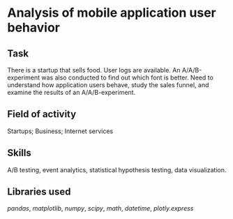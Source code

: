 # Analysis of mobile application user behavior


## Task
There is a startup that sells food. User logs are available. An A/A/B-experiment was also conducted to find out which font is better. Need to understand how application users behave, study the sales funnel, and examine the results of an A/A/B-experiment.

## Field of activity
Startups; Business; Internet services

## Skills
A/B testing, event analytics, statistical hypothesis testing, data visualization.

## Libraries used
*pandas*, *matplotlib*, *numpy*, *scipy*, *math*, *datetime*, *plotly.express*